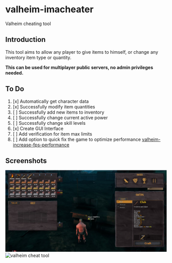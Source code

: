 # valheim-imacheater
Valheim cheating tool

## Introduction
This tool aims to allow any player to give items to himself, or change any inventory item type or quantity.

**This can be used for multiplayer public servers, no admin privileges needed.**

## To Do
1. [x] Automatically get character data
2. [x] Successfully modify item quantities
3. [ ] Successfully add new items to inventory
4. [ ] Successfully change current active power
5. [ ] Successfully change skill levels
6. [x] Create GUI Interface
7. [ ] Add verification for item max limits
8. [ ] Add option to quick fix the game to optimize performance [valheim-increase-fps-performance](https://www.pcgamer.com/valheim-increase-fps-performance/)

## Screenshots

![modified item quantities](https://github.com/marcos10soares/valheim-imacheater/blob/main/readme-img/1.jpg?raw=true)
![valheim cheat tool](https://github.com/marcos10soares/valheim-imacheater/blob/main/readme-img/demo.gif?raw=true)

